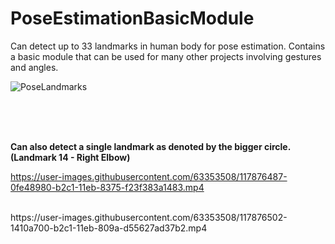 # PoseEstimationBasicModule
Can detect up to 33 landmarks in human body for pose estimation. Contains a basic module that can be used for many other projects involving gestures and angles.
<br>

![PoseLandmarks](https://user-images.githubusercontent.com/63353508/117877428-2c34f600-b2c2-11eb-9e00-1d4cb49655ad.png)

<br><br><br>

<b>Can also detect a single landmark as denoted by the bigger circle. (Landmark 14 - Right Elbow)</b>


https://user-images.githubusercontent.com/63353508/117876487-0fe48980-b2c1-11eb-8375-f23f383a1483.mp4

<br>
https://user-images.githubusercontent.com/63353508/117876502-1410a700-b2c1-11eb-809a-d55627ad37b2.mp4

